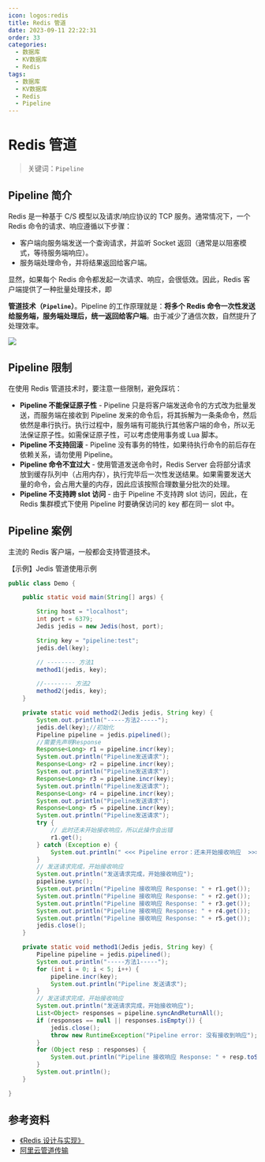 ```yaml
---
icon: logos:redis
title: Redis 管道
date: 2023-09-11 22:22:31
order: 33
categories:
  - 数据库
  - KV数据库
  - Redis
tags:
  - 数据库
  - KV数据库
  - Redis
  - Pipeline
---
```


# Redis 管道

> 关键词：`Pipeline`

## Pipeline 简介

Redis 是一种基于 C/S 模型以及请求/响应协议的 TCP 服务。通常情况下，一个 Redis 命令的请求、响应遵循以下步骤：

- 客户端向服务端发送一个查询请求，并监听 Socket 返回（通常是以阻塞模式，等待服务端响应）。
- 服务端处理命令，并将结果返回给客户端。

显然，如果每个 Redis 命令都发起一次请求、响应，会很低效。因此，Redis 客户端提供了一种批量处理技术，即

**管道技术（`Pipeline`）**。Pipeline 的工作原理就是：**将多个 Redis 命令一次性发送给服务端，服务端处理后，统一返回给客户端**。由于减少了通信次数，自然提升了处理效率。

![](https://help-static-aliyun-doc.aliyuncs.com/assets/img/zh-CN/7268887661/p514690.jpg)

## Pipeline 限制

在使用 Redis 管道技术时，要注意一些限制，避免踩坑：

- **Pipeline 不能保证原子性** - Pipeline 只是将客户端发送命令的方式改为批量发送，而服务端在接收到 Pipeline 发来的命令后，将其拆解为一条条命令，然后依然是串行执行。执行过程中，服务端有可能执行其他客户端的命令，所以无法保证原子性。如需保证原子性，可以考虑使用事务或 Lua 脚本。
- **Pipeline 不支持回滚** - Pipeline 没有事务的特性，如果待执行命令的前后存在依赖关系，请勿使用 Pipeline。
- **Pipeline 命令不宜过大** - 使用管道发送命令时，Redis Server 会将部分请求放到缓存队列中（占用内存），执行完毕后一次性发送结果。如果需要发送大量的命令，会占用大量的内存，因此应该按照合理数量分批次的处理。
- **Pipeline 不支持跨 slot 访问** - 由于 Pipeline 不支持跨 slot 访问，因此，在 Redis 集群模式下使用 Pipeline 时要确保访问的 key 都在同一 slot 中。

## Pipeline 案例

主流的 Redis 客户端，一般都会支持管道技术。

【示例】Jedis 管道使用示例

```java
public class Demo {

    public static void main(String[] args) {

        String host = "localhost";
        int port = 6379;
        Jedis jedis = new Jedis(host, port);

        String key = "pipeline:test";
        jedis.del(key);

        // -------- 方法1
        method1(jedis, key);

        //-------- 方法2
        method2(jedis, key);
    }

    private static void method2(Jedis jedis, String key) {
        System.out.println("-----方法2-----");
        jedis.del(key);//初始化
        Pipeline pipeline = jedis.pipelined();
        //需要先声明Response
        Response<Long> r1 = pipeline.incr(key);
        System.out.println("Pipeline发送请求");
        Response<Long> r2 = pipeline.incr(key);
        System.out.println("Pipeline发送请求");
        Response<Long> r3 = pipeline.incr(key);
        System.out.println("Pipeline发送请求");
        Response<Long> r4 = pipeline.incr(key);
        System.out.println("Pipeline发送请求");
        Response<Long> r5 = pipeline.incr(key);
        System.out.println("Pipeline发送请求");
        try {
            // 此时还未开始接收响应，所以此操作会出错
            r1.get();
        } catch (Exception e) {
            System.out.println(" <<< Pipeline error：还未开始接收响应  >>> ");
        }
        // 发送请求完成，开始接收响应
        System.out.println("发送请求完成，开始接收响应");
        pipeline.sync();
        System.out.println("Pipeline 接收响应 Response: " + r1.get());
        System.out.println("Pipeline 接收响应 Response: " + r2.get());
        System.out.println("Pipeline 接收响应 Response: " + r3.get());
        System.out.println("Pipeline 接收响应 Response: " + r4.get());
        System.out.println("Pipeline 接收响应 Response: " + r5.get());
        jedis.close();
    }

    private static void method1(Jedis jedis, String key) {
        Pipeline pipeline = jedis.pipelined();
        System.out.println("-----方法1-----");
        for (int i = 0; i < 5; i++) {
            pipeline.incr(key);
            System.out.println("Pipeline 发送请求");
        }
        // 发送请求完成，开始接收响应
        System.out.println("发送请求完成，开始接收响应");
        List<Object> responses = pipeline.syncAndReturnAll();
        if (responses == null || responses.isEmpty()) {
            jedis.close();
            throw new RuntimeException("Pipeline error: 没有接收到响应");
        }
        for (Object resp : responses) {
            System.out.println("Pipeline 接收响应 Response: " + resp.toString());
        }
        System.out.println();
    }

}
```

## 参考资料

- [《Redis 设计与实现》](https://item.jd.com/11486101.html)
- [阿里云管道传输](https://help.aliyun.com/zh/redis/use-cases/use-pipelining-to-batch-issue-commands?spm=a2c4g.11186623.0.0.1c193393SEIu92)
